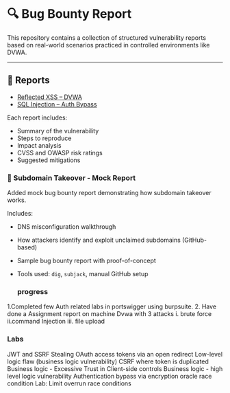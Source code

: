 # 🔍 Bug Bounty Report

This repository contains a collection of structured vulnerability reports based on real-world scenarios practiced in controlled environments like DVWA.

---

## 📄 Reports

- [Reflected XSS – DVWA](./reflected-xss-dvwa-report.md)  
- [SQL Injection – Auth Bypass](./sqli-auth-bypass-report.md)

Each report includes:
- Summary of the vulnerability
- Steps to reproduce
- Impact analysis
- CVSS and OWASP risk ratings
- Suggested mitigations

### 🔐 Subdomain Takeover - Mock Report

Added  mock bug bounty report demonstrating how subdomain takeover works.  

Includes:
- DNS misconfiguration walkthrough
- How attackers identify and exploit unclaimed subdomains (GitHub-based)
- Sample bug bounty report with proof-of-concept  
- Tools used: `dig`, `subjack`, manual GitHub setup

  ### progress
 1.Completed few Auth related labs in portswigger using burpsuite.
 2. Have done a Assignment report on machine Dvwa with 3 attacks i. brute force ii.command Injection iii. file upload 

### Labs
JWT and SSRF
Stealing OAuth access tokens via an open redirect
Low-level logic flaw (business logic vulnerability)
CSRF where token is duplicated 
Business logic - Excessive Trust in Client-side controls 
Business logic - high level logic vulnerability
Authentication bypass via encryption oracle
race condition Lab: Limit overrun race conditions
 

